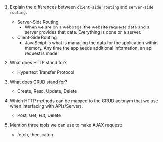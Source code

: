 1.  Explain the differences between `client-side routing` and `server-side routing`.
    - Server-Side Routing 
        - When we are on a webpage, the website requests data and a server provides that data. Everything is done on a server. 
    - Client-Side Routing
        - JavaScript is what is managing the data for the application within memory. Any time the app needs additional information, an api request is made. 

1.  What does HTTP stand for?
    - Hypertext Transfer Protocol

1.  What does CRUD stand for?
    - Create, Read, Update, Delete

1.  Which HTTP methods can be mapped to the CRUD acronym that we use when interfacing with APIs/Servers.
    - Post, Get, Put, Delete

1.  Mention three tools we can use to make AJAX requests
    - fetch, then, catch